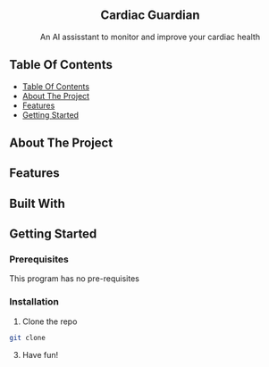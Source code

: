 <br/>
<p align="center">
  <h2 align="center">Cardiac Guardian</h2>

  <p align="center">
    An AI assisstant to monitor and improve your cardiac health
    <br/>
  </p>
</p>

## Table Of Contents

- [Table Of Contents](#table-of-contents)
- [About The Project](#about-the-project)
- [Features](#features)
- [Getting Started](#getting-started)

## About The Project


## Features


## Built With


## Getting Started


### Prerequisites

This program has no pre-requisites

### Installation

1. Clone the repo

```sh
git clone 
```



3. Have fun!
